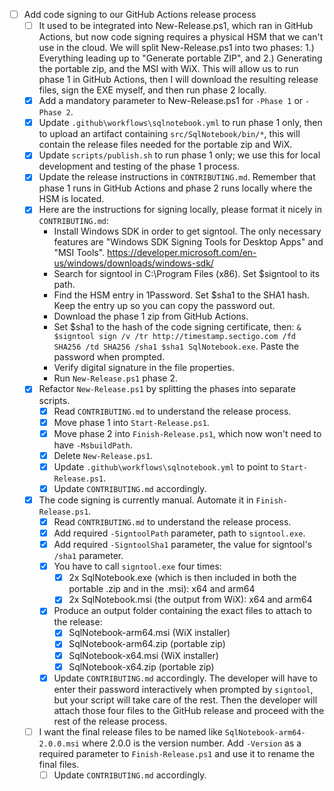 - [ ] Add code signing to our GitHub Actions release process
    - [ ] It used to be integrated into New-Release.ps1, which ran in GitHub Actions, but now code signing requires a physical HSM that we can't use in the cloud. We will split New-Release.ps1 into two phases: 1.) Everything leading up to "Generate portable ZIP", and 2.) Generating the portable zip, and the MSI with WiX. This will allow us to run phase 1 in GitHub Actions, then I will download the resulting release files, sign the EXE myself, and then run phase 2 locally.
    - [x] Add a mandatory parameter to New-Release.ps1 for `-Phase 1` or `-Phase 2`.
    - [x] Update `.github\workflows\sqlnotebook.yml` to run phase 1 only, then to upload an artifact containing `src/SqlNotebook/bin/*`, this will contain the release files needed for the portable zip and WiX.
    - [x] Update `scripts/publish.sh` to run phase 1 only; we use this for local development and testing of the phase 1 process.
    - [x] Update the release instructions in `CONTRIBUTING.md`. Remember that phase 1 runs in GitHub Actions and phase 2 runs locally where the HSM is located.
    - [x] Here are the instructions for signing locally, please format it nicely in `CONTRIBUTING.md`:
        - Install Windows SDK in order to get signtool. The only necessary features are "Windows SDK Signing Tools for Desktop Apps" and "MSI Tools". https://developer.microsoft.com/en-us/windows/downloads/windows-sdk/
        - Search for signtool in C:\Program Files (x86). Set $signtool to its path.
        - Find the HSM entry in 1Password. Set $sha1 to the SHA1 hash. Keep the entry up so you can copy the password out.
        - Download the phase 1 zip from GitHub Actions.
        - Set $sha1 to the hash of the code signing certificate, then: `& $signtool sign /v /tr http://timestamp.sectigo.com /fd SHA256 /td SHA256 /sha1 $sha1 SqlNotebook.exe`. Paste the password when prompted.
        - Verify digital signature in the file properties.
        - Run `New-Release.ps1` phase 2.
    - [x] Refactor `New-Release.ps1` by splitting the phases into separate scripts.
        - [x] Read `CONTRIBUTING.md` to understand the release process.
        - [x] Move phase 1 into `Start-Release.ps1`.
        - [x] Move phase 2 into `Finish-Release.ps1`, which now won't need to have `-MsbuildPath`.
        - [x] Delete `New-Release.ps1`.
        - [x] Update `.github\workflows\sqlnotebook.yml` to point to `Start-Release.ps1`.
        - [x] Update `CONTRIBUTING.md` accordingly.
    - [x] The code signing is currently manual. Automate it in `Finish-Release.ps1`.
        - [x] Read `CONTRIBUTING.md` to understand the release process.
        - [x] Add required `-SigntoolPath` parameter, path to `signtool.exe`.
        - [x] Add required `-SigntoolSha1` parameter, the value for signtool's `/sha1` parameter.
        - [x] You have to call `signtool.exe` four times:
            - [x] 2x SqlNotebook.exe (which is then included in both the portable .zip and in the .msi): x64 and arm64
            - [x] 2x SqlNotebook.msi (the output from WiX): x64 and arm64
        - [x] Produce an output folder containing the exact files to attach to the release:
            - [x] SqlNotebook-arm64.msi (WiX installer)
            - [x] SqlNotebook-arm64.zip (portable zip)
            - [x] SqlNotebook-x64.msi (WiX installer)
            - [x] SqlNotebook-x64.zip (portable zip)
        - [x] Update `CONTRIBUTING.md` accordingly. The developer will have to enter their password interactively when prompted by `signtool`, but your script will take care of the rest. Then the developer will attach those four files to the GitHub release and proceed with the rest of the release process.
    - [ ] I want the final release files to be named like `SqlNotebook-arm64-2.0.0.msi` where 2.0.0 is the version number. Add `-Version` as a required parameter to `Finish-Release.ps1` and use it to rename the final files.
        - [ ] Update `CONTRIBUTING.md` accordingly.
